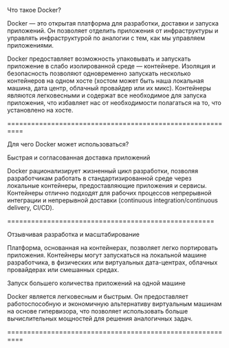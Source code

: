 Что такое Docker?

Docker — это открытая платформа для разработки, доставки и запуска приложений. Он позволяет отделить приложения от инфраструктуры и управлять инфраструктурой по аналогии с тем, как мы управляем приложениями.

Docker предоставляет возможность упаковывать и запускать приложение в слабо изолированной среде — контейнере. Изоляция и безопасность позволяют одновременно запускать несколько контейнеров на одном хосте (хостом может быть наша локальная машина, дата центр, облачный провайдер или их микс). Контейнеры являются легковесными и содержат все необходимое для запуска приложения, что избавляет нас от необходимости полагаться на то, что установлено на хосте.

==========================================================

Для чего Docker может использоваться?

Быстрая и согласованная доставка приложений

Docker рационализирует жизненный цикл разработки, позволяя разработчикам работать в стандартизированной среде через локальные контейнеры, предоставляющие приложения и сервисы. Контейнеры отлично подходят для рабочих процессов непрерывной интеграции и непрерывной доставки (continuous integration/continuous delivery, CI/CD).

====================================================

Отзывчивая разработка и масштабирование

Платформа, основанная на контейнерах, позволяет легко портировать приложения. Контейнеры могут запускаться на локальной машине разработчика, в физических или виртуальных дата-центрах, облачных провайдерах или смешанных средах.

Запуск большего количества приложений на одной машине

Docker является легковесным и быстрым. Он предоставляет работоспособную и экономичную альтернативу виртуальным машинам на основе гипервизора, что позволяет использовать больше вычислительных мощностей для решения аналогичных задач.

==========================================================

